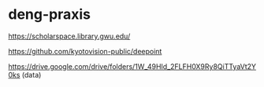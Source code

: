 # deng-praxis
https://scholarspace.library.gwu.edu/

https://github.com/kyotovision-public/deepoint

https://drive.google.com/drive/folders/1W_49HId_2FLFH0X9Ry8QiTTyaVt2Y0ks (data)

